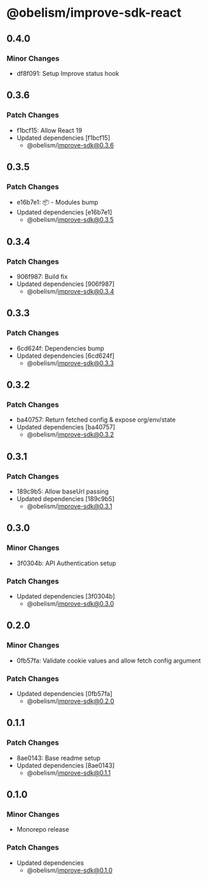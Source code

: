 # @obelism/improve-sdk-react

## 0.4.0

### Minor Changes

- df8f091: Setup Improve status hook

## 0.3.6

### Patch Changes

- f1bcf15: Allow React 19
- Updated dependencies [f1bcf15]
  - @obelism/improve-sdk@0.3.6

## 0.3.5

### Patch Changes

- e16b7e1: 📦 - Modules bump
- Updated dependencies [e16b7e1]
  - @obelism/improve-sdk@0.3.5

## 0.3.4

### Patch Changes

- 906f987: Build fix
- Updated dependencies [906f987]
  - @obelism/improve-sdk@0.3.4

## 0.3.3

### Patch Changes

- 6cd624f: Dependencies bump
- Updated dependencies [6cd624f]
  - @obelism/improve-sdk@0.3.3

## 0.3.2

### Patch Changes

- ba40757: Return fetched config & expose org/env/state
- Updated dependencies [ba40757]
  - @obelism/improve-sdk@0.3.2

## 0.3.1

### Patch Changes

- 189c9b5: Allow baseUrl passing
- Updated dependencies [189c9b5]
  - @obelism/improve-sdk@0.3.1

## 0.3.0

### Minor Changes

- 3f0304b: API Authentication setup

### Patch Changes

- Updated dependencies [3f0304b]
  - @obelism/improve-sdk@0.3.0

## 0.2.0

### Minor Changes

- 0fb57fa: Validate cookie values and allow fetch config argument

### Patch Changes

- Updated dependencies [0fb57fa]
  - @obelism/improve-sdk@0.2.0

## 0.1.1

### Patch Changes

- 8ae0143: Base readme setup
- Updated dependencies [8ae0143]
  - @obelism/improve-sdk@0.1.1

## 0.1.0

### Minor Changes

- Monorepo release

### Patch Changes

- Updated dependencies
  - @obelism/improve-sdk@0.1.0
